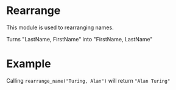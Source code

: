 Rearrange 
=========

This module is used to rearranging names.

Turns "LastName, FirstName" into "FirstName, LastName"

# Example 

Calling `rearrange_name("Turing, Alan")` will return `"Alan Turing"`